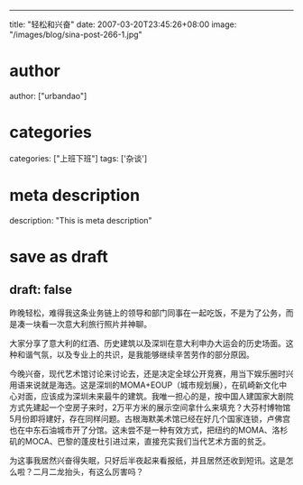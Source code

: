 
---
title: "轻松和兴奋"
date: 2007-03-20T23:45:26+08:00
image: "/images/blog/sina-post-266-1.jpg"
# author
author: ["urbandao"]
# categories
categories: ["上班下班"]
tags: ['杂谈']
# meta description
description: "This is meta description"
# save as draft
draft: false
---

昨晚轻松，难得我这条业务链上的领导和部门同事在一起吃饭，不是为了公务，而是凑一块看一次意大利旅行照片并神聊。

大家分享了意大利的红酒、历史建筑以及深圳在意大利申办大运会的历史场面。这种和谐气氛，以及专业上的共识，是我能够继续辛苦劳作的部分原因。

今晚兴奋，现代艺术馆讨论来讨论去，还是决定全球公开竞赛，用当下娱乐圈时兴用语来说就是海选。这是深圳的MOMA+EOUP（城市规划展），在矶崎新文化中心对面，应该成为深圳未来最牛的建筑。我唯一担心的是，按中国人建国家大剧院方式先建起一个空房子来时，2万平方米的展示空间拿什么来填充？大芬村博物馆5月份即将建好，存在同样问题。古根海默美术馆已经在好几个国家连锁，卢佛宫也在中东石油城市开了分馆。这未尝不是一种有效方式，把纽约的MOMA、洛杉矶的MOCA、巴黎的蓬皮杜引进过来，直接充实我们当代艺术方面的贫乏。

为这事我居然兴奋得失眠，只好后半夜起来看报纸，并且居然还收到短讯。这是怎么啦？二月二龙抬头，有这么厉害吗？
